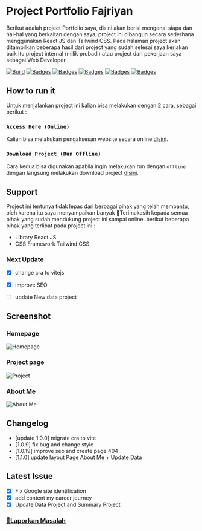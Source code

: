 # Project Portfolio Fajriyan

Berikut adalah project Portfolio saya, disini akan berisi mengenai siapa dan hal-hal yang berkaitan dengan saya, project ini dibangun secara sederhana menggunakan React JS dan Tailwind CSS. Pada halaman project akan ditampilkan beberapa hasil dari project yang sudah selesai saya kerjakan baik itu project internal (milik probadi) atau project dari pekerjaan saya sebagai Web Developer. 

[![Build](https://img.shields.io/github/followers/fajriyan)](https://github.com/login?return_to=https%3A%2F%2Fgithub.com%2Ffajriyan)
[![Badges](https://img.shields.io/github/stars/fajriyan/portfolio)]()
[![Badges](https://img.shields.io/github/languages/code-size/fajriyan/portfolio)]()
[![Badges](https://img.shields.io/bower/l/react)]()
[![Badges](https://img.shields.io/github/directory-file-count/fajriyan/portfolio)]()
[![Badges](https://img.shields.io/github/package-json/v/fajriyan/portfolio?label=package%20json)]()


## How to run it

Untuk menjalankan project ini kalian bisa melakukan dengan 2 cara, sebagai berikut : 

### `Access Here (Online)`

Kalian bisa melakukan pengaksesan website secara online [disini](https://fajriyan.pages.dev/).



### `Download Project (Run Offline)`

Cara kedua bisa digunakan apabila ingin melakukan run dengan `offline` dengan langsung melakukan download project [disini](https://github.com/fajriyan/portfolio.git).

## Support
Project ini tentunya tidak lepas dari berbagai pihak yang telah membantu, oleh karena itu saya menyampaikan banyak 🙏Terimakasih kepada semua pihak yang sudah mendukung project ini sampai online. berikut beberapa pihak yang terlibat pada project ini :

* Library React JS 
* CSS Framework Tailwind CSS

### Next Update
- [x] change cra to vitejs
- [x] improve SEO
- [ ] update New data project 


## Screenshot

### Homepage
![Homepage](https://user-images.githubusercontent.com/56616688/218357486-fa3991b0-ae9a-42cf-96c8-6e5911773aa8.png)

### Project page
![Project](https://user-images.githubusercontent.com/56616688/218357594-1f14afb1-3c53-44e9-9694-36996b6eb9a7.png)

### About Me
![About Me](https://user-images.githubusercontent.com/56616688/218357651-1dcb0a85-eac0-4886-a4b5-0688866fcb3f.png)

## Changelog
- [update 1.0.0] migrate cra to vite
- [1.0.9] fix bug and change style
- [1.0.19] improve seo and create page 404
- [1.1.0] update layout Page About Me + Update Data

## Latest Issue
- [x] Fix Google site identification
- [x] add content my career journey
- [x] Update Data Project and Summary Project
### <a href="https://github.com/fajriyan/portfolio/issues/new">📢Laporkan Masalah</a>
